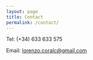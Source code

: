 ```yaml
---
layout: page
title: Contact
permalink: /contact/
---
```


Tel: (+34) 633 633 575 

Email: lorenzo.coralc@gmail.com
